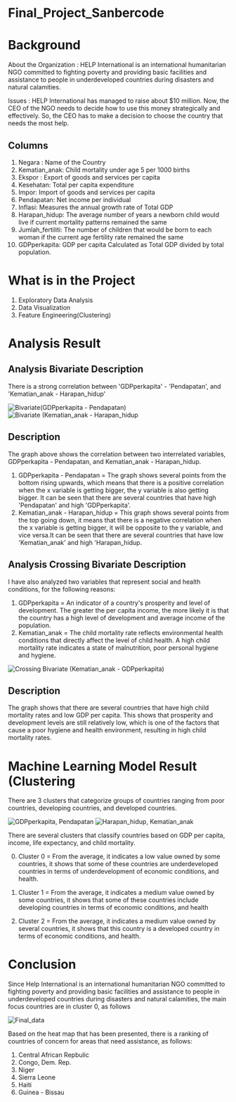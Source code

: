 # Final_Project_Sanbercode

# Background

About the Organization :
HELP International is an international humanitarian NGO committed to fighting poverty and providing basic facilities and assistance to people in underdeveloped countries during disasters and natural calamities.

Issues :
HELP International has managed to raise about $10 million. Now, the CEO of the NGO needs to decide how to use this money strategically and effectively. So, the CEO has to make a decision to choose the country that needs the most help.

Columns
--
1. Negara : Name of the Country
2. Kematian_anak: Child mortality under age 5 per 1000 births
3. Ekspor : Export of goods and services per capita
4. Kesehatan: Total per capita expenditure
5. Impor: Import of goods and services per capita
6. Pendapatan: Net income per individual
7. Inflasi: Measures the annual growth rate of Total GDP
8. Harapan_hidup: The average number of years a newborn child would live if                   current mortality patterns remained the same
9. Jumlah_fertiliti: The number of children that would be born to each woman                      if the current age fertility rate remained the same
10. GDPperkapita: GDP per capita Calculated as Total GDP divided by total                     population. 


# What is in the Project
 1. Exploratory Data Analysis
 2. Data Visualization
 3. Feature Engineering(Clustering)

# Analysis Result
Analysis Bivariate Description
----
There is a strong correlation between 'GDPperkapita' - 'Pendapatan', and 'Kematian_anak - Harapan_hidup'


![Bivariate(GDPperkapita - Pendapatan)](https://github.com/adimasmrid/Sanbercode/assets/125172558/182ca9f1-2886-4f5b-bafe-fdc04361220e)
![Bivariate (Kematian_anak - Harapan_hidup](https://github.com/adimasmrid/Sanbercode/assets/125172558/aea91d6d-eef5-46b6-8b09-db7503d39ebf)

Description
---
The graph above shows the correlation between two interrelated variables, GDPperkapita - Pendapatan, and Kematian_anak - Harapan_hidup.
1. GDPperkapita - Pendapatan = The graph shows several points from the bottom rising upwards, which means that there is a positive correlation when the x variable is getting bigger, the y variable is also getting bigger. It can be seen that there are several countries that have high 'Pendapatan' and high 'GDPperkapita'.
2. Kematian_anak - Harapan_hidup = This graph shows several points from the top going down, it means that there is a negative correlation when the x variable is getting bigger, it will be opposite to the y variable, and vice versa.It can be seen that there are several countries that have low 'Kematian_anak' and high 'Harapan_hidup.

Analysis Crossing Bivariate Description
---
I have also analyzed two variables that represent social and health conditions, for the following reasons:
1. GDPperkapita = An indicator of a country's prosperity and level of development. The greater the per capita income, the more likely it is that the country has a high level of development and average income of the population. 
2. Kematian_anak = The child mortality rate reflects environmental health conditions that directly affect the level of child health. A high child mortality rate indicates a state of malnutrition, poor personal hygiene and hygiene.
   
![Crossing Bivariate (Kematian_anak - GDPperkapita)](https://github.com/adimasmrid/Sanbercode/assets/125172558/38991a98-174f-44f7-aa66-7b29c47b0c97)


Description
---
The graph shows that there are several countries that have high child mortality rates and low GDP per capita. This shows that prosperity and development levels are still relatively low, which is one of the factors that cause a poor hygiene and health environment, resulting in high child mortality rates.


# Machine Learning Model Result (Clustering
There are 3 clusters that categorize groups of countries ranging from poor countries, developing countries, and developed countries.

![GDPperkapita,   Pendapatan](https://github.com/adimasmrid/Sanbercode/assets/125172558/34fb55b3-453b-4ca2-937f-3c9570a2443c)  ![Harapan_hidup,   Kematian_anak](https://github.com/adimasmrid/Sanbercode/assets/125172558/171c7585-8ef0-410d-aa51-01204edfd14e)



There are several clusters that classify countries based on GDP per capita, income, life expectancy, and child mortality. 

0. Cluster 0 = From the average, it indicates a low value owned by some countries, it shows that some of these countries are underdeveloped countries in terms of underdevelopment of economic conditions, and health.

1. Cluster 1 = From the average, it indicates a medium value owned by some countries, it shows that some of these countries include developing countries in terms of economic conditions, and health

2. Cluster 2 = From the average, it indicates a medium value owned by several countries, it shows that this country is a developed country in terms of economic conditions, and health.


# Conclusion
Since Help International is an international humanitarian NGO committed to fighting poverty and providing basic facilities and assistance to people in underdeveloped countries during disasters and natural calamities, the main focus countries are in cluster 0, as follows 


![Final_data](https://github.com/adimasmrid/Sanbercode/assets/125172558/7e3c3649-89ed-42c6-bb99-329e573bf70d)


Based on the heat map that has been presented, there is a ranking of countries of concern for
areas that need assistance, as follows:
1. Central African Repbulic
2. Congo, Dem. Rep.
3. Niger
4. Sierra Leone
5. Haiti
6. Guinea - Bissau

